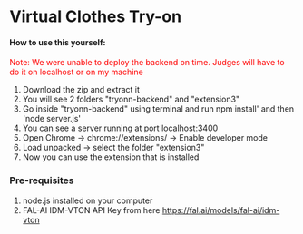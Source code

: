 # Virtual Clothes Try-on
<h4>How to use this yourself:</h4>

<p style="color:red;">Note: We were unable to deploy the backend on time. Judges will have to do it on localhost or on my machine</p>

1. Download the zip and extract it
2. You will see 2 folders "tryonn-backend" and "extension3"
3. Go inside "tryonn-backend" using terminal and run npm install' and then 'node server.js'
4. You can see a server running at port localhost:3400
5. Open  Chrome -> chrome://extensions/ -> Enable developer mode
6. Load unpacked -> select the folder "extension3"
7. Now you can use the extension that is installed


<h3>Pre-requisites</h3>

1. node.js installed on your computer
2. FAL-AI IDM-VTON API Key from here https://fal.ai/models/fal-ai/idm-vton
